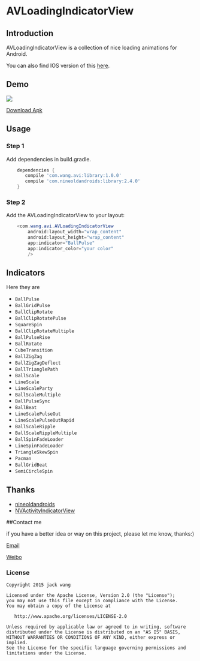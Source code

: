 AVLoadingIndicatorView
===================

## Introduction
AVLoadingIndicatorView is a collection of nice loading animations for Android.

You can also find IOS version of this [here](https://github.com/ninjaprox/NVActivityIndicatorView).

## Demo
![](https://github.com/81813780/AVLoadingIndicatorView/blob/master/Demo2.gif)

[Download Apk](https://github.com/81813780/AVLoadingIndicatorView/releases/download/getSampleApk/app-debug.apk)

## Usage

### Step 1

Add dependencies in build.gradle.
```groovy
	dependencies {
	   compile 'com.wang.avi:library:1.0.0'
	   compile 'com.nineoldandroids:library:2.4.0'
	}
```

### Step 2

Add the AVLoadingIndicatorView to your layout:
```java
    <com.wang.avi.AVLoadingIndicatorView
        android:layout_width="wrap_content"
        android:layout_height="wrap_content"
        app:indicator="BallPulse"
        app:indicator_color="your color"
        />
```

## Indicators

Here they are

 * `BallPulse`
 * `BallGridPulse`
 * `BallClipRotate`
 * `BallClipRotatePulse`
 * `SquareSpin`
 * `BallClipRotateMultiple`
 * `BallPulseRise`
 * `BallRotate`
 * `CubeTransition`
 * `BallZigZag`
 * `BallZigZagDeflect`
 * `BallTrianglePath`
 * `BallScale`
 * `LineScale`
 * `LineScaleParty`
 * `BallScaleMultiple`
 * `BallPulseSync`
 * `BallBeat`
 * `LineScalePulseOut`
 * `LineScalePulseOutRapid`
 * `BallScaleRipple`
 * `BallScaleRippleMultiple`
 * `BallSpinFadeLoader`
 * `LineSpinFadeLoader`
 * `TriangleSkewSpin`
 * `Pacman`
 * `BallGridBeat`
 * `SemiCircleSpin`

## Thanks
- [nineoldandroids](https://github.com/JakeWharton/NineOldAndroids)
- [NVActivityIndicatorView](https://github.com/ninjaprox/NVActivityIndicatorView)

##Contact me

 if you have a better idea or way on this project, please let me know, thanks:)

[Email](mailto:81813780@qq.com)

[Weibo](http://weibo.com/601265161)




### License
```
Copyright 2015 jack wang

Licensed under the Apache License, Version 2.0 (the "License");
you may not use this file except in compliance with the License.
You may obtain a copy of the License at

   http://www.apache.org/licenses/LICENSE-2.0

Unless required by applicable law or agreed to in writing, software
distributed under the License is distributed on an "AS IS" BASIS,
WITHOUT WARRANTIES OR CONDITIONS OF ANY KIND, either express or implied.
See the License for the specific language governing permissions and
limitations under the License.
```

